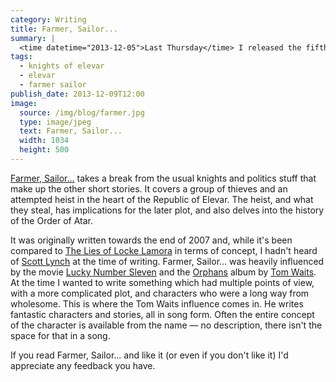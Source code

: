 ```yaml
---
category: Writing
title: Farmer, Sailor...
summary: |
  <time datetime="2013-12-05">Last Thursday</time> I released the fifth part of the Knights of Elevar series, again, through Amazon's Kindle Direct Publishing platform.
tags: 
  - knights of elevar
  - elevar
  - farmer sailor
publish_date: 2013-12-09T12:00
image:
  source: /img/blog/farmer.jpg
  type: image/jpeg
  text: Farmer, Sailor...
  width: 1034
  height: 500
---
```


[Farmer, Sailor...][farmer] takes a break from the usual knights and politics stuff that make up the other short stories. It covers a group of thieves and an attempted heist in the heart of the Republic of Elevar. The heist, and what they steal, has implications for the later plot, and also delves into the history of the Order of Atar.

It was originally written towards the end of 2007 and, while it's been compared to [The Lies of Locke Lamora][lies] in terms of concept, I hadn't heard of [Scott Lynch][scott] at the time of writing. Farmer, Sailor... was heavily influenced by the movie [Lucky Number Sleven][sleven] and the [Orphans][orphans] album by [Tom Waits][tom]. At the time I wanted to write something which had multiple points of view, with a more complicated plot, and characters who were a long way from wholesome. This is where the Tom Waits influence comes in. He writes fantastic characters and stories, all in song form. Often the entire concept of the character is available from the name — no description, there isn't the space for that in a song.

If you read Farmer, Sailor... and like it (or even if you don't like it) I'd appreciate any feedback you have.

[farmer]: http://www.amazon.co.uk/Farmer-Sailor-Knights-Elevar-Stoo-ebook/dp/B00H4G4D0Q/
[lies]: https://en.wikipedia.org/wiki/The_Lies_of_Locke_Lamora
[sleven]: http://www.imdb.com/title/tt0425210/
[orphans]: http://www.tomwaits.com/albums/#/albums/album/4/Orphans/
[tom]: http://www.tomwaits.com/
[scott]: http://www.scottlynch.us/
